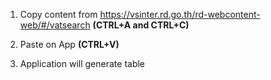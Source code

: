 1. Copy content from https://vsinter.rd.go.th/rd-webcontent-web/#/vatsearch **(CTRL+A and CTRL+C)**

2. Paste on App **(CTRL+V)**

3. Application will generate table